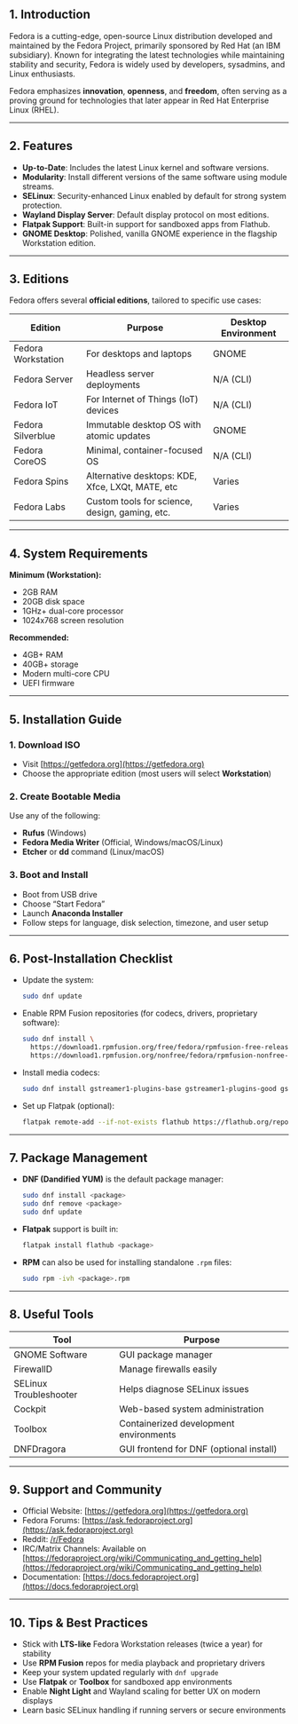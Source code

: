 ## 1. Introduction

Fedora is a cutting-edge, open-source Linux distribution developed and maintained by the Fedora Project, primarily sponsored by Red Hat (an IBM subsidiary). Known for integrating the latest technologies while maintaining stability and security, Fedora is widely used by developers, sysadmins, and Linux enthusiasts.

Fedora emphasizes **innovation**, **openness**, and **freedom**, often serving as a proving ground for technologies that later appear in Red Hat Enterprise Linux (RHEL).

---

## 2. Features

- **Up-to-Date**: Includes the latest Linux kernel and software versions.
- **Modularity**: Install different versions of the same software using module streams.
- **SELinux**: Security-enhanced Linux enabled by default for strong system protection.
- **Wayland Display Server**: Default display protocol on most editions.
- **Flatpak Support**: Built-in support for sandboxed apps from Flathub.
- **GNOME Desktop**: Polished, vanilla GNOME experience in the flagship Workstation edition.

---

## 3. Editions

Fedora offers several **official editions**, tailored to specific use cases:

| Edition            | Purpose                                          | Desktop Environment |
| ------------------ | ------------------------------------------------ | ------------------- |
| Fedora Workstation | For desktops and laptops                         | GNOME               |
| Fedora Server      | Headless server deployments                      | N/A (CLI)           |
| Fedora IoT         | For Internet of Things (IoT) devices             | N/A (CLI)           |
| Fedora Silverblue  | Immutable desktop OS with atomic updates         | GNOME               |
| Fedora CoreOS      | Minimal, container-focused OS                    | N/A (CLI)           |
| Fedora Spins       | Alternative desktops: KDE, Xfce, LXQt, MATE, etc | Varies              |
| Fedora Labs        | Custom tools for science, design, gaming, etc.   | Varies              |

---

## 4. System Requirements

**Minimum (Workstation):**

- 2GB RAM
- 20GB disk space
- 1GHz+ dual-core processor
- 1024x768 screen resolution

**Recommended:**

- 4GB+ RAM
- 40GB+ storage
- Modern multi-core CPU
- UEFI firmware

---

## 5. Installation Guide

### 1. Download ISO

- Visit [https://getfedora.org](https://getfedora.org)
- Choose the appropriate edition (most users will select **Workstation**)

### 2. Create Bootable Media

Use any of the following:

- **Rufus** (Windows)
- **Fedora Media Writer** (Official, Windows/macOS/Linux)
- **Etcher** or **dd** command (Linux/macOS)

### 3. Boot and Install

- Boot from USB drive
- Choose “Start Fedora”
- Launch **Anaconda Installer**
- Follow steps for language, disk selection, timezone, and user setup

---

## 6. Post-Installation Checklist

- Update the system:

  ```bash
  sudo dnf update
  ```

- Enable RPM Fusion repositories (for codecs, drivers, proprietary software):

  ```bash
  sudo dnf install \
    https://download1.rpmfusion.org/free/fedora/rpmfusion-free-release-$(rpm -E %fedora).noarch.rpm \
    https://download1.rpmfusion.org/nonfree/fedora/rpmfusion-nonfree-release-$(rpm -E %fedora).noarch.rpm
  ```

- Install media codecs:

  ```bash
  sudo dnf install gstreamer1-plugins-base gstreamer1-plugins-good gstreamer1-plugins-bad-free gstreamer1-plugins-ugly gstreamer1-libav ffmpeg
  ```

- Set up Flatpak (optional):

  ```bash
  flatpak remote-add --if-not-exists flathub https://flathub.org/repo/flathub.flatpakrepo
  ```

---

## 7. Package Management

- **DNF (Dandified YUM)** is the default package manager:

  ```bash
  sudo dnf install <package>
  sudo dnf remove <package>
  sudo dnf update
  ```

- **Flatpak** support is built in:

  ```bash
  flatpak install flathub <package>
  ```

- **RPM** can also be used for installing standalone `.rpm` files:

  ```bash
  sudo rpm -ivh <package>.rpm
  ```

---

## 8. Useful Tools

| Tool                   | Purpose                                 |
| ---------------------- | --------------------------------------- |
| GNOME Software         | GUI package manager                     |
| FirewallD              | Manage firewalls easily                 |
| SELinux Troubleshooter | Helps diagnose SELinux issues           |
| Cockpit                | Web-based system administration         |
| Toolbox                | Containerized development environments  |
| DNFDragora             | GUI frontend for DNF (optional install) |

---

## 9. Support and Community

- Official Website: [https://getfedora.org](https://getfedora.org)
- Fedora Forums: [https://ask.fedoraproject.org](https://ask.fedoraproject.org)
- Reddit: [/r/Fedora](https://reddit.com/r/Fedora)
- IRC/Matrix Channels: Available on [https://fedoraproject.org/wiki/Communicating_and_getting_help](https://fedoraproject.org/wiki/Communicating_and_getting_help)
- Documentation: [https://docs.fedoraproject.org](https://docs.fedoraproject.org)

---

## 10. Tips & Best Practices

- Stick with **LTS-like** Fedora Workstation releases (twice a year) for stability
- Use **RPM Fusion** repos for media playback and proprietary drivers
- Keep your system updated regularly with `dnf upgrade`
- Use **Flatpak** or **Toolbox** for sandboxed app environments
- Enable **Night Light** and Wayland scaling for better UX on modern displays
- Learn basic SELinux handling if running servers or secure environments
